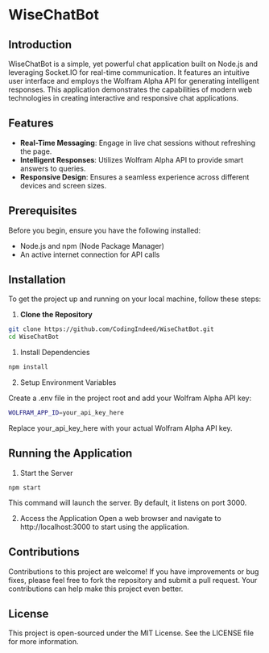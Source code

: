 # WiseChatBot

## Introduction

WiseChatBot is a simple, yet powerful chat application built on Node.js and leveraging Socket.IO for real-time communication. It features an intuitive user interface and employs the Wolfram Alpha API for generating intelligent responses. This application demonstrates the capabilities of modern web technologies in creating interactive and responsive chat applications.

## Features

- **Real-Time Messaging**: Engage in live chat sessions without refreshing the page.
- **Intelligent Responses**: Utilizes Wolfram Alpha API to provide smart answers to queries.
- **Responsive Design**: Ensures a seamless experience across different devices and screen sizes.

## Prerequisites

Before you begin, ensure you have the following installed:
- Node.js and npm (Node Package Manager)
- An active internet connection for API calls

## Installation

To get the project up and running on your local machine, follow these steps:

   1. **Clone the Repository**

   ```bash
   git clone https://github.com/CodingIndeed/WiseChatBot.git
   cd WiseChatBot
   ```
   1. Install Dependencies

   ```bash
   npm install
   ```
   2. Setup Environment Variables

   Create a .env file in the project root and add your Wolfram Alpha API key:

   ```bash
   WOLFRAM_APP_ID=your_api_key_here
   ```
   Replace your_api_key_here with your actual Wolfram Alpha API key.

## Running the Application

   1. Start the Server

   ```
   npm start
   ```
   This command will launch the server. By default, it listens on port 3000.

   2. Access the Application
   Open a web browser and navigate to http://localhost:3000 to start using the application.

## Contributions

Contributions to this project are welcome! If you have improvements or bug fixes, please feel free to fork the repository and submit a pull request. Your contributions can help make this project even better.

## License

This project is open-sourced under the MIT License. See the LICENSE file for more information.

